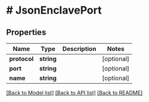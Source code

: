 # # JsonEnclavePort

## Properties

Name | Type | Description | Notes
------------ | ------------- | ------------- | -------------
**protocol** | **string** |  | [optional]
**port** | **string** |  | [optional]
**name** | **string** |  | [optional]

[[Back to Model list]](../../README.md#models) [[Back to API list]](../../README.md#endpoints) [[Back to README]](../../README.md)
